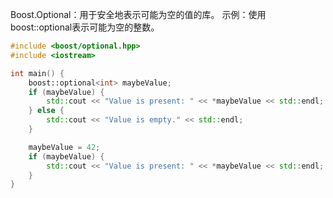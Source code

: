 Boost.Optional：用于安全地表示可能为空的值的库。
示例：使用boost::optional表示可能为空的整数。

```cpp
#include <boost/optional.hpp>
#include <iostream>

int main() {
    boost::optional<int> maybeValue;
    if (maybeValue) {
        std::cout << "Value is present: " << *maybeValue << std::endl;
    } else {
        std::cout << "Value is empty." << std::endl;
    }

    maybeValue = 42;
    if (maybeValue) {
        std::cout << "Value is present: " << *maybeValue << std::endl;
    }
}
```